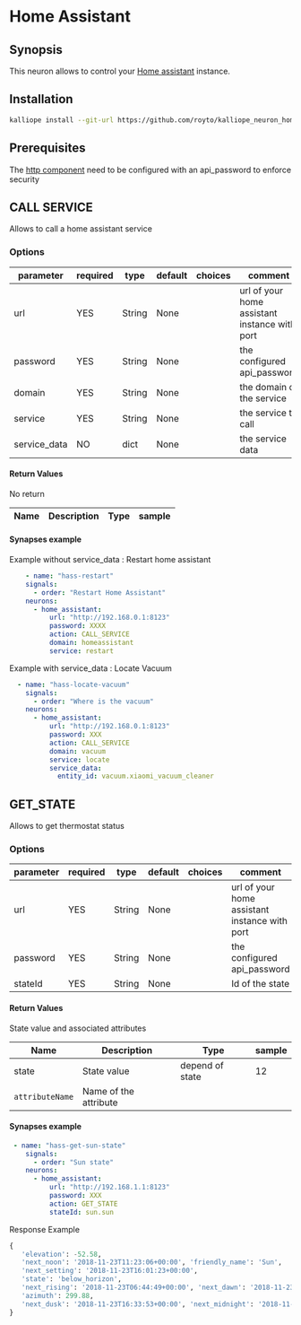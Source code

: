 # Home Assistant

## Synopsis

This neuron allows to control your [Home assistant](https://www.home-assistant.io/) instance.

## Installation

```bash
kalliope install --git-url https://github.com/royto/kalliope_neuron_home_assistant.git
```

## Prerequisites

The [http component](https://www.home-assistant.io/components/http/) need to be configured with an api_password to enforce security

## CALL SERVICE

Allows to call a home assistant service

### Options

| parameter   | required | type   | default | choices    | comment                              |
|-------------|----------|--------|---------|------------|--------------------------------------|
| url         | YES      | String | None    |            | url of your home assistant instance with port     |
| password    | YES      | String | None    |   |the configured api_password |
| domain    | YES      | String | None    |   |the domain of the service |
| service    | YES      | String | None    |   |the service to call|
| service_data    | NO      | dict | None    |   |the service data|

#### Return Values

No return

| Name    | Description                                                          | Type   | sample        |
|---------|----------------------------------------------------------------------|--------|---------------|

#### Synapses example

Example without service_data : Restart home assistant

``` yml
    - name: "hass-restart"
    signals:
      - order: "Restart Home Assistant"
    neurons:
      - home_assistant:
          url: "http://192.168.0.1:8123"
          password: XXXX
          action: CALL_SERVICE
          domain: homeassistant
          service: restart
```

Example with service_data : Locate Vacuum

``` yml
  - name: "hass-locate-vacuum"
    signals:
      - order: "Where is the vacuum"
    neurons:
      - home_assistant:
          url: "http://192.168.0.1:8123"
          password: XXX
          action: CALL_SERVICE
          domain: vacuum
          service: locate
          service_data:
            entity_id: vacuum.xiaomi_vacuum_cleaner
```

## GET_STATE

Allows to get thermostat status

### Options

| parameter   | required | type   | default | choices    | comment                              |
|-------------|----------|--------|---------|------------|--------------------------------------|
| url         | YES      | String | None    |            | url of your home assistant instance with port     |
| password    | YES      | String | None    |   |the configured api_password |
| stateId    | YES      | String | None    |   |Id of the state |

#### Return Values

State value and associated attributes

| Name    | Description                                                          | Type   | sample        |
|---------|----------------------------------------------------------------------|--------|---------------|
| state | State value | depend of state | 12 |
| `attributeName` | Name of the attribute ||

#### Synapses example

``` yml
 - name: "hass-get-sun-state"
    signals:
      - order: "Sun state"
    neurons:
      - home_assistant:
          url: "http://192.168.1.1:8123"
          password: XXX
          action: GET_STATE
          stateId: sun.sun
```

Response Example

```python
{
   'elevation': -52.58,
   'next_noon': '2018-11-23T11:23:06+00:00', 'friendly_name': 'Sun',
   'next_setting': '2018-11-23T16:01:23+00:00',
   'state': 'below_horizon',
   'next_rising': '2018-11-23T06:44:49+00:00', 'next_dawn': '2018-11-23T06:12:19+00:00',
   'azimuth': 299.88,
   'next_dusk': '2018-11-23T16:33:53+00:00', 'next_midnight': '2018-11-22T23:23:15+00:00'
}
```